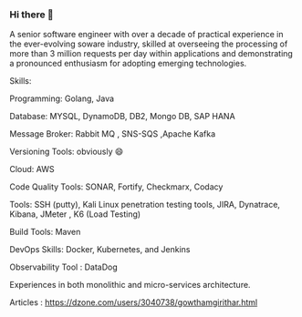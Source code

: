 ### Hi there 👋

A senior software engineer with over a decade of practical experience in the ever-evolving soware industry, skilled at overseeing the processing of more than 3 million requests per day within applications and demonstrating a pronounced enthusiasm for adopting emerging technologies.

Skills:

Programming:  Golang, Java

Database: MYSQL, DynamoDB, DB2, Mongo DB, SAP HANA

Message Broker:  Rabbit MQ , SNS-SQS ,Apache Kafka

Versioning Tools:  obviously 😄

Cloud: AWS 

Code Quality Tools: SONAR, Fortify, Checkmarx, Codacy

Tools: SSH (putty), Kali Linux penetration testing tools, JIRA, Dynatrace, Kibana, JMeter , K6 (Load Testing)

Build Tools:  Maven

DevOps Skills: Docker, Kubernetes, and Jenkins

Observability Tool : DataDog

Experiences in both monolithic and micro-services architecture.

Articles : https://dzone.com/users/3040738/gowthamgirithar.html

<!--
**GowthamGirithar/GowthamGirithar** is a ✨ _special_ ✨ repository because its `README.md` (this file) appears on your GitHub profile.

Here are some ideas to get you started:

- 🔭 I’m currently working on ...
- 🌱 I’m currently learning ...
- 👯 I’m looking to collaborate on ...
- 🤔 I’m looking for help with ...
- 💬 Ask me about ...
- 📫 How to reach me: ...
- 😄 Pronouns: ...
- ⚡ Fun fact: ...
-->

